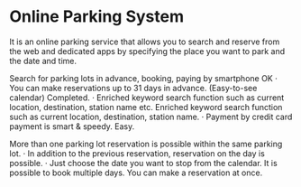 # Online Parking System
It is an online parking service that allows you to search and reserve from the web and dedicated apps by specifying the place you want to park and the date and time.


 Search for parking lots in advance, booking, paying by smartphone OK
· You can make reservations up to 31 days in advance. (Easy-to-see calendar) Completed.
· Enriched keyword search function such as current location, destination, station name etc. Enriched keyword search function such as current location, destination, station name.
· Payment by credit card payment is smart & speedy. Easy.

 More than one parking lot reservation is possible within the same parking lot.
· In addition to the previous reservation, reservation on the day is possible.
· Just choose the date you want to stop from the calendar. It is possible to book multiple days. You can make a reservation at once.

